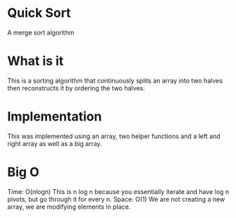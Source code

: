 # Quick Sort
A merge sort algorithm

# What is it
This is a sorting algorithm that continuously splits an array into two halves then reconstructs it by ordering the two halves.

# Implementation
This was implemented using an array, two helper functions and a left and right array as well as a big array.

# Big O
Time: O(nlogn)
This is n log n because you essentially iterate and have log n pivots, but go through it for every n.
Space: O(1)
We are not creating a new array, we are modifying elements in place.